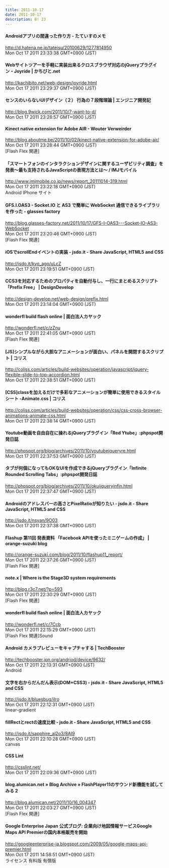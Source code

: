 ```yaml
---
title: 2011-10-17
date: 2011-10-17
description: B! 23
---
```


#### Androidアプリの間違った作り方 - たていすのメモ
http://d.hatena.ne.jp/tateisu/20100629/1277814950<br>
Mon Oct 17 2011 23:33:38 GMT+0900 (JST)<br>


#### Webサイトツアーを手軽に実装出来るクロスブラウザ対応のjQueryプラグイン・Joyride | かちびと.net
http://kachibito.net/web-design/joyride.html<br>
Mon Oct 17 2011 23:29:37 GMT+0900 (JST)<br>


#### センスのいらないUIデザイン（２） 行為の７段階理論 | エンジニア開発記
http://blog.9wick.com/2011/10/7-want-to-d/<br>
Mon Oct 17 2011 23:28:57 GMT+0900 (JST)<br>


#### Kinect native extension for Adobe AIR - Wouter Verweirder
http://blog.aboutme.be/2011/10/02/kinect-native-extension-for-adobe-air/<br>
Mon Oct 17 2011 23:28:44 GMT+0900 (JST)<br>
[Flash Flex 関連]


#### 「スマートフォンのインタラクションデザインに関するユーザビリティ調査」を発表～最も支持されるJavaScriptの表現方法とは～ / IMJモバイル
http://www.imjmobile.co.jp/news/report_20111014-319.html<br>
Mon Oct 17 2011 23:22:18 GMT+0900 (JST)<br>
Android IPhone サイト


#### GFS.I.OAS3 - Socket.IO と AS3 で簡単に WebSocket 通信できるライブラリを作った - glasses factory
http://blog.glasses-factory.net/2011/10/17/GFS-I-OAS3---Socket-IO-AS3-WebSocket<br>
Mon Oct 17 2011 23:20:46 GMT+0900 (JST)<br>
[Flash Flex 関連]


#### iOSでscrollEndイベントの実装 - jsdo.it - Share JavaScript, HTML5 and CSS
http://jsdo.it/kyo_ago/uLcZ<br>
Mon Oct 17 2011 23:19:51 GMT+0900 (JST)<br>


#### CCS3を対応するためのプロパティを自動付与し、一行にまとめるスクリプト「Prefix Free」 | DesignDevelop
http://design-develop.net/web-design/prefix.html<br>
Mon Oct 17 2011 23:14:04 GMT+0900 (JST)<br>


#### wonderfl build flash online | 面白法人カヤック
http://wonderfl.net/c/zZnu<br>
Mon Oct 17 2011 22:41:05 GMT+0900 (JST)<br>
[Flash Flex 関連]


####   [JS]シンプルながら大胆なアニメーションが面白い、パネルを開閉するスクリプト | コリス
http://coliss.com/articles/build-websites/operation/javascript/jquery-flexible-slide-to-top-accordion.html<br>
Mon Oct 17 2011 22:38:51 GMT+0900 (JST)<br>


####   [CSS]classを加えるだけで多彩なアニメーションが簡単に使用できるスタイルシート -Animate.css | コリス
http://coliss.com/articles/build-websites/operation/css/css-cross-browser-animations-animate-css.html<br>
Mon Oct 17 2011 22:38:14 GMT+0900 (JST)<br>


#### Youtube動画を自由自在に操れるjQueryプラグイン「Red Ytube」:phpspot開発日誌
http://phpspot.org/blog/archives/2011/10/youtubejqueryre.html<br>
Mon Oct 17 2011 22:37:53 GMT+0900 (JST)<br>


#### タブが何個になってもOKなUIを作成できるjQueryプラグイン「Infinite Rounded Scrolling Tabs」:phpspot開発日誌
http://phpspot.org/blog/archives/2011/10/okuijqueryinfin.html<br>
Mon Oct 17 2011 22:37:47 GMT+0900 (JST)<br>


#### Androidのアドレスバーの高さとPixelRatioが知りたい - jsdo.it - Share JavaScript, HTML5 and CSS
http://jsdo.it/nsyan/9O03<br>
Mon Oct 17 2011 22:37:38 GMT+0900 (JST)<br>


#### Flashup 第11回 発表資料 「Facebook APIを使ったミニゲームの作成」 | orange-suzuki blog
http://orange-suzuki.com/blog/2011/10/flashup11_report/<br>
Mon Oct 17 2011 22:37:26 GMT+0900 (JST)<br>
[Flash Flex 関連]


#### note.x | Where is the Stage3D system requirements
http://blog.r3c7.net/?p=593<br>
Mon Oct 17 2011 22:30:29 GMT+0900 (JST)<br>
[Flash Flex 関連]


#### wonderfl build flash online | 面白法人カヤック
http://wonderfl.net/c/7Ccb<br>
Mon Oct 17 2011 22:15:29 GMT+0900 (JST)<br>
[Flash Flex 関連]Sound


#### Android カメラプレビューをキャプチャする | TechBooster
http://techbooster.jpn.org/andriod/device/9632/<br>
Mon Oct 17 2011 22:13:31 GMT+0900 (JST)<br>
Android


#### 文字を右からだんだん表示(DOM+CSS3) - jsdo.it - Share JavaScript, HTML5 and CSS
http://jsdo.it/bluesbug/iIro<br>
Mon Oct 17 2011 22:12:31 GMT+0900 (JST)<br>
linear-gradient


#### fillRectとrectの速度比較 - jsdo.it - Share JavaScript, HTML5 and CSS
http://jsdo.it/sapphire_al2o3/8AI9<br>
Mon Oct 17 2011 22:10:28 GMT+0900 (JST)<br>
canvas


#### CSS Lint
http://csslint.net/<br>
Mon Oct 17 2011 22:09:36 GMT+0900 (JST)<br>


#### blog.alumican.net » Blog Archive » FlashPlayer11のサウンド新機能を試してみる 2
http://blog.alumican.net/2011/10/16_004347<br>
Mon Oct 17 2011 22:03:27 GMT+0900 (JST)<br>
[Flash Flex 関連]


#### Google Enterprise Japan 公式ブログ: 企業向け地図情報サービスGoogle Maps API Premierの国内本格販売を開始
http://googleenterprise-ja.blogspot.com/2009/05/google-maps-api-premier.html<br>
Mon Oct 17 2011 14:58:51 GMT+0900 (JST)<br>
ライセンス 有料版 有償版


